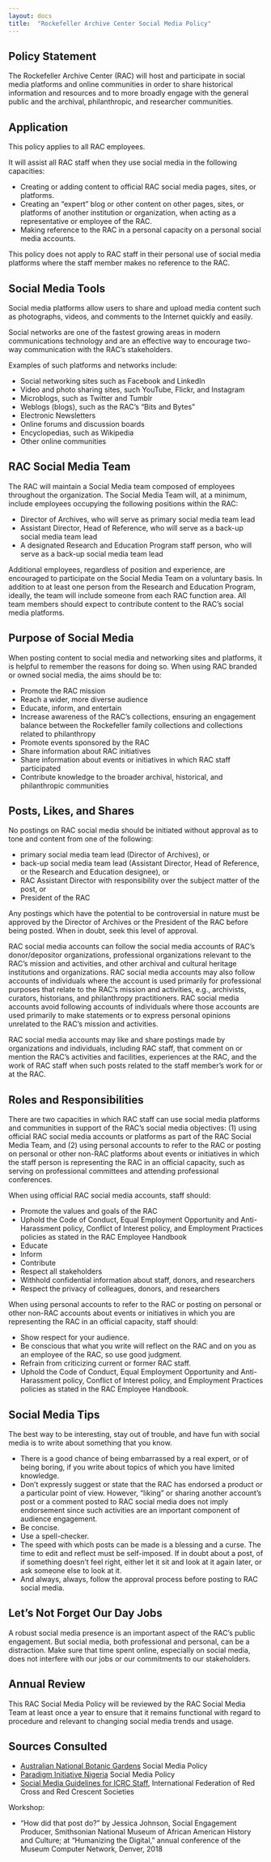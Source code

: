 ```yaml
---
layout: docs
title:  "Rockefeller Archive Center Social Media Policy"
---
```


## Policy Statement

The Rockefeller Archive Center (RAC) will host and participate in social media platforms and online communities in order to share historical information and resources and to more broadly engage with the general public and the archival, philanthropic, and researcher communities.

## Application

This policy applies to all RAC employees.

It will assist all RAC staff when they use social media in the following capacities:
- Creating or adding content to official RAC social media pages, sites, or platforms.
- Creating an “expert” blog or other content on other pages, sites, or platforms of another institution or organization, when acting as a representative or employee of the RAC.
- Making reference to the RAC in a personal capacity on a personal social media accounts.

This policy does not apply to RAC staff in their personal use of social media platforms where the staff member makes no reference to the RAC.

## Social Media Tools

Social media platforms allow users to share and upload media content such as photographs, videos, and comments to the Internet quickly and easily.

Social networks are one of the fastest growing areas in modern communications technology and are an effective way to encourage two-way communication with the RAC’s stakeholders.

Examples of such platforms and networks include:
- Social networking sites such as Facebook and LinkedIn
- Video and photo sharing sites, such YouTube, Flickr, and Instagram
- Microblogs, such as Twitter and Tumblr
- Weblogs (blogs), such as the RAC’s “Bits and Bytes”
- Electronic Newsletters
- Online forums and discussion boards
- Encyclopedias, such as Wikipedia
- Other online communities

## RAC Social Media Team

The RAC will maintain a Social Media team composed of employees throughout the organization. The Social Media Team will, at a minimum, include employees occupying the following positions within the RAC:
-	Director of Archives, who will serve as primary social media team lead
-	Assistant Director, Head of Reference, who will serve as a back-up social media team lead
-	A designated Research and Education Program staff person, who will serve as a back-up social media team lead

Additional employees, regardless of position and experience, are encouraged to participate on the Social Media Team on a voluntary basis. In addition to at least one person from the Research and Education Program, ideally, the team will include someone from each RAC function area. All team members should expect to contribute content to the RAC’s social media platforms.


## Purpose of Social Media

When posting content to social media and networking sites and platforms, it is helpful to remember the reasons for doing so. When using RAC branded or owned social media, the aims should be to:
- Promote the RAC mission
- Reach a wider, more diverse audience
- Educate, inform, and entertain
- Increase awareness of the RAC’s collections, ensuring an engagement balance between the Rockefeller family collections and collections related to philanthropy
- Promote events sponsored by the RAC
- Share information about RAC initiatives
- Share information about events or initiatives in which RAC staff participated
- Contribute knowledge to the broader archival, historical, and philanthropic communities

## Posts, Likes, and Shares

No postings on RAC social media should be initiated without approval as to tone and content from one of the following:
-	primary social media team lead (Director of Archives), or
-	back-up social media team lead (Assistant Director, Head of Reference, or the Research and Education designee), or
-	RAC Assistant Director with responsibility over the subject matter of the post, or
-	President of the RAC

Any postings which have the potential to be controversial in nature must be approved by the Director of Archives or the President of the RAC before being posted. When in doubt, seek this level of approval.

RAC social media accounts can follow the social media accounts of RAC’s donor/depositor organizations, professional organizations relevant to the RAC’s mission and activities, and other archival and cultural heritage institutions and organizations. RAC social media accounts may also follow accounts of individuals where the account is used primarily for professional purposes that relate to the RAC’s mission and activities, e.g., archivists, curators, historians, and philanthropy practitioners.  RAC social media accounts avoid following accounts of individuals where those accounts are used primarily to make statements or to express personal opinions unrelated to the RAC’s mission and activities. 

RAC social media accounts may like and share postings made by organizations and individuals, including RAC staff, that comment on or mention the RAC’s activities and facilities, experiences at the RAC, and the work of RAC staff when such posts related to the staff member’s work for or at the RAC.


## Roles and Responsibilities

There are two capacities in which RAC staff can use social media platforms and communities in support of the RAC’s social media objectives: (1) using official RAC social media accounts or platforms as part of the RAC Social Media Team, and (2) using personal accounts to refer to the RAC or posting on personal or other non-RAC platforms about events or initiatives in which the staff person is representing the RAC in an official capacity, such as serving on professional committees and attending professional conferences.

When using official RAC social media accounts, staff should:
- Promote the values and goals of the RAC
- Uphold the Code of Conduct, Equal Employment Opportunity and Anti-Harassment policy, Conflict of Interest policy, and Employment Practices policies as stated in the RAC Employee Handbook
- Educate
- Inform
- Contribute
- Respect all stakeholders
- Withhold confidential information about staff, donors, and researchers
- Respect the privacy of colleagues, donors, and researchers

When using personal accounts to refer to the RAC or posting on personal or other non-RAC accounts about events or initiatives in which you are representing the RAC in an official capacity, staff should:
- Show respect for your audience.
- Be conscious that what you write will reflect on the RAC and on you as an employee of the RAC, so use good judgment.
- Refrain from criticizing current or former RAC staff.
- Uphold the Code of Conduct, Equal Employment Opportunity and Anti-Harassment policy, Conflict of Interest policy, and Employment Practices policies as stated in the RAC Employee Handbook.

## Social Media Tips

The best way to be interesting, stay out of trouble, and have fun with social media is to write about something that you know.

-	There is a good chance of being embarrassed by a real expert, or of being boring, if you write about topics of which you have limited knowledge.
-	Don’t expressly suggest or state that the RAC has endorsed a product or a particular point of view. However, “liking” or sharing another account’s post or a comment posted to RAC social media does not imply endorsement since such activities are an important component of audience engagement.
-	Be concise.
-	Use a spell-checker.
-	The speed with which posts can be made is a blessing and a curse. The time to edit and reflect must be self-imposed. If in doubt about a post, of if something doesn’t feel right, either let it sit and look at it again later, or ask someone else to look at it.
-	And always, always, follow the approval process before posting to RAC social media.


## Let’s Not Forget Our Day Jobs

A robust social media presence is an important aspect of the RAC’s public engagement. But social media, both professional and personal, can be a distraction. Make sure that time spent online, especially on social media, does not interfere with our jobs or our commitments to our stakeholders.

## Annual Review

This RAC Social Media Policy will be reviewed by the RAC Social Media Team at least once a year to ensure that it remains functional with regard to procedure and relevant to changing social media trends and usage.

## Sources Consulted

- [Australian National Botanic Gardens](https://www.anbg.gov.au/index.html) Social Media Policy  
- [Paradigm Initiative Nigeria](https://pinigeria.org/) Social Media Policy  
- [Social Media Guidelines for ICRC Staff](http://sm4good.com/wp-content/uploads/2009/11/Red-Cross-Red-Crescent-SocialMedia-Guidelines.pdf), International Federation of Red Cross and Red Crescent Societies

Workshop: 
- “How did that post do?” by Jessica Johnson, Social Engagement Producer, Smithsonian National Museum of African American History and Culture; at “Humanizing the Digital,” annual conference of the Museum Computer Network, Denver, 2018
